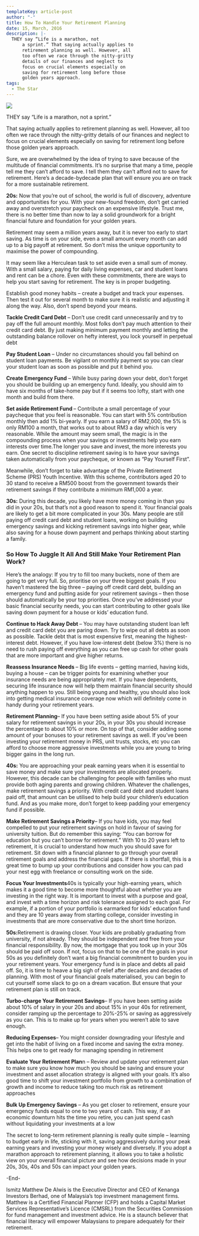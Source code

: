 ```yaml
---
templateKey: article-post
author: "-"
title: How To Handle Your Retirement Planning
date: 15, March, 2016
description: |-
  THEY say “Life is a marathon, not
      a sprint.” That saying actually applies to
      retirement planning as well. However, all
      too often we race through the nitty-gritty
      details of our finances and neglect to
      focus on crucial elements especially on
      saving for retirement long before those
      golden years approach.
tags:
  - The Star
---
```



![](/img/2016-03-15-the-star-how-to-handle-your-retirement-planning.png)

<p>THEY say “Life is a marathon, not
    a sprint.”</p>

<p>That saying actually applies to
    retirement planning as well. However, all
    too often we race through the nitty-gritty
    details of our finances and neglect to
    focus on crucial elements especially on
    saving for retirement long before those
    golden years approach.</p>
  
<p>Sure, we are overwhelmed by the idea
    of trying to save because of the
    multitude of financial commitments. It’s
    no surprise that many a time, people tell
    me they can’t afford to save. I tell them they can’t afford not to save for retirement. Here’s a decade-bydecade plan that will ensure you are on track for a more sustainable retirement.</p>

<p><b>20s:</b> Now that you’re out of school, the world is full of discovery, adventure and opportunities for you. With
    your new-found freedom, don’t get carried away and overstretch your paycheck on an expensive lifestyle.
    Trust me, there is no better time than now to lay a solid groundwork for a bright financial future and
    foundation for your golden years.</p>

<p>Retirement may seem a million years away, but it is never too early to start saving. As time is on your side,
    even a small amount every month can add up to a big payoff at retirement. So don’t miss the unique
    opportunity to maximise the power of compounding.</p>

<p>It may seem like a Herculean task to set aside even a small sum of money. With a small salary, paying for
    daily living expenses, car and student loans and rent can be a chore. Even with these commitments, there
    are ways to help you start saving for retirement. The key is in proper budgeting.</p>

<p>Establish good money habits – create a budget and track your expenses. Then test it out for several month
    to make sure it is realistic and adjusting it along the way. Also, don’t spend beyond your means.</p>

<p><b>Tackle Credit Card Debt</b> – Don’t use credit card unnecessarily and try to pay off the full amount monthly.
    Most folks don’t pay much attention to their credit card debt. By just making minimum payment monthly and
    letting the outstanding balance rollover on hefty interest, you lock yourself in perpetual debt</p>

<p><b>Pay Student Loan</b> – Under no circumstances should you fall behind on student loan payments. Be vigilant
    on monthly payment so you can clear your student loan as soon as possible and put it behind you.</p>

<p><b>Create Emergency Fund</b>  – While busy paring down your debt, don’t forget you should be building up an
    emergency fund. Ideally, you should aim to have six months of take-home pay but if it seems too lofty, start
    with one month and build from there.</p>

<p><b>Set aside Retirement Fund </b>– Contribute a small percentage of your paycheque that you feel is
    reasonable. You can start with 5% contribution monthly then add 1% bi-yearly. If you earn a salary of
    RM2,000, the 5% is only RM100 a month, that works out to about RM3 a day which is very reasonable.
    While the amount may seem small, the magic is in the compounding process when your savings or
    investments help you earn interests over time.The longer you save and invest, the more interests you earn.
    One secret to discipline retirement saving is to have your savings taken automatically from your
    paycheque, or known as “Pay Yourself First”. </p>

<p>Meanwhile, don’t forget to take advantage of the Private Retirement Scheme (PRS) Youth Incentive. With
    this scheme, contributors aged 20 to 30 stand to receive a RM500 boost from the government towards their
    retirement savings if they contribute a minimum RM1,000 a year.</p>

<p><b>30s:</b> During this decade, you likely have more money coming in than you did in your 20s, but that’s not a
    good reason to spend it. Your financial goals are likely to get a bit more complicated in your 30s. Many
    people are still paying off credit card debt and student loans, working on building emergency savings and
    kicking retirement savings into higher gear, while also saving for a house down payment and perhaps
    thinking about starting a family. </p>

**<h3>So How To Juggle It All And Still Make Your Retirement Plan Work?</h3>**

<p>Here’s the analogy: If you try to fill too many buckets, none of them are going to get very full. So, prioritise
    on your three biggest goals. If you haven’t mastered the big three – paying off credit card debt, building an
    emergency fund and putting aside for your retirement savings – then those should automatically be your
    top priorities. Once you’ve addressed your basic financial security needs, you can start contributing to other
    goals like saving down payment for a house or kids’ education fund.</p>

<p><b>Continue to Hack Away Debt </b> – You may have outstanding student loan left and credit card debt you are
    paring down. Try to wipe out all debts as soon as possible. Tackle debt that is most expensive first,
    meaning the highest-interest debt. However, if you have low-interest debt (below 3%) there is no need to
    rush paying off everything as you can free up cash for other goals that are more important and give
    higher returns.</p>

<p><b>Reassess Insurance Needs </b> – Big life events – getting married, having kids, buying a house – can be
    trigger points for examining whether your insurance needs are being appropriately met. If you have
    dependents, securing life insurance now will help them maintain financial security should anything happen to you. Still being young and healthy, you should also look into getting medical insurance coverage now
    which will definitely come in handy during your retirement years.</p>

<p><b>Retirement Planning</b>– If you have been setting aside about 5% of your salary for retirement savings in
    your 20s, in your 30s you should increase the percentage to about 10% or more. On top of that, consider
    adding some amount of your bonuses to your retirement savings as well. If you’ve been investing your
    retirement money in PRS, unit trusts, stocks, etc you can afford to choose more aggressive investments
    while you are young to bring bigger gains in the long run. </p>

<p><b>40s:</b> You are approaching your peak earning years when it is essential to save money and make sure your
    investments are allocated properly. However, this decade can be challenging for people with families who
    must provide both aging parents and growing children. Whatever the challenges, make retirement savings
    a priority. With credit card debt and student loans paid off, that amount can be utilised to help build your
    children’s education fund. And as you make more, don’t forget to keep padding your emergency fund
    if possible. </p>

<p><b>Make Retirement Savings a Priority</b>– If you have kids, you may feel compelled to put your retirement
    savings on hold in favour of saving for university tuition. But do remember this saying: “You can borrow for
    education but you can’t borrow for retirement.” With 10 to 20 years left to retirement, it is crucial to
    understand how much you should save for retirement. Sit down with a financial planner to go through your
    overall retirement goals and address the financial gaps. If there is shortfall, this is a great time to bump up
    your contributions and consider how you can pad your nest egg with freelance or consulting work on
    the side.</p>

<p><b>Focus Your Investments</b>40s is typically your high-earning years, which makes it a good time to
    become more thoughtful about whether you are investing in the right way. It is important to invest with a
    purpose and goal, and invest with a time horizon and risk tolerance assigned to each goal. For example, if
    a portion of your portfolio is earmarked for kids’ education fund and they are 10 years away from starting
    college, consider investing in investments that are more conservative due to the short time horizon. </p>

<p><b>50s:</b>Retirement is drawing closer. Your kids are probably graduating from university, if not already. They
    should be independent and free from your financial responsibility. By now, the mortgage that you took up in
    your 30s should be paid off soon. If not, focus on that to be one of the goals in your 50s as you definitely
    don’t want a big financial commitment to burden you in your retirement years. Your emergency fund is in
    place and debts all paid off. So, it is time to heave a big sigh of relief after decades and decades of
    planning. With most of your financial goals materialised, you can begin to cut yourself some slack to go on
    a dream vacation. But ensure that your retirement plan is still on track.</p>

<p><b>Turbo-charge Your Retirement Savings</b>– If you have been setting aside about 10% of salary in your 20s
    and about 15% in your 40s for retirement, consider ramping up the percentage to 20%-25% or saving as
    aggressively as you can. This is to make up for years when you weren’t able to save enough.</p>

<p><b>Reducing Expenses</b>– You might consider downgrading your lifestyle and get into the habit of living on a
    fixed income and saving the extra money. This helps one to get ready for managing spending in retirement </p>

<p><b>Evaluate Your Retirement Plan</b>n – Review and update your retirement plan to make sure you know how
    much you should be saving and ensure your investment and asset allocation strategy is aligned with your goals. It’s also good time to shift your investment portfolio from growth to a combination of growth and
    income to reduce taking too much risk as retirement approaches</p>

<p><b>Bulk Up Emergency Savings</b> – As you get closer to retirement, ensure your emergency funds equal to
    one to two years of cash. This way, if an economic downturn hits the time you retire, you can just spend
    cash without liquidating your investments at a low</p>

<p>The secret to long-term retirement planning is really quite simple – learning to budget early in life, sticking
    with it, saving aggressively during your peak earning years and investing your money wisely and diversely.
    If you adopt a marathon approach to retirement planning, it allows you to take a holistic view on your
    overall financial picture and see how decisions made in your 20s, 30s, 40s and 50s can impact your
    golden years.</p>

<p>-End-</p>

<p>Ismitz Matthew De Alwis is the Executive Director and CEO of Kenanga Investors Berhad, one of
    Malaysia’s top investment management firms. Matthew is a Certified Financial Planner (CFP) and holds a
    Capital Market Services Representative’s Licence (CMSRL) from the Securities Commission for fund
    management and investment advice. He is a staunch believer that financial literacy will empower
    Malaysians to prepare adequately for their retirement. </p>